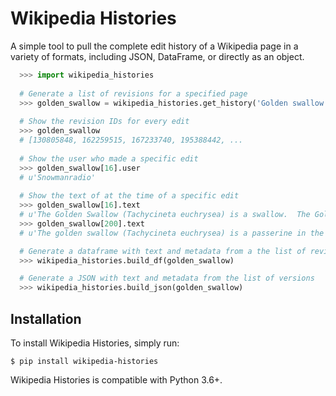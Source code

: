 # Wikipedia Histories

A simple tool to pull the complete edit history of a Wikipedia page in a variety of formats, including JSON, DataFrame, or directly as an object.

```python
  >>> import wikipedia_histories
  
  # Generate a list of revisions for a specified page
  >>> golden_swallow = wikipedia_histories.get_history('Golden swallow')
  
  # Show the revision IDs for every edit
  >>> golden_swallow
  # [130805848, 162259515, 167233740, 195388442, ...
  
  # Show the user who made a specific edit
  >>> golden_swallow[16].user
  # u'Snowmanradio'
  
  # Show the text of at the time of a specific edit
  >>> golden_swallow[16].text
  # u'The Golden Swallow (Tachycineta euchrysea) is a swallow.  The Golden Swallow formerly'...
  >>> golden_swallow[200].text
  # u'The golden swallow (Tachycineta euchrysea) is a passerine in the swallow family'...

  # Generate a dataframe with text and metadata from a the list of revisions
  >>> wikipedia_histories.build_df(golden_swallow)

  # Generate a JSON with text and metadata from the list of versions
  >>> wikipedia_histories.build_json(golden_swallow)
```


## Installation

To install Wikipedia Histories, simply run:

``$ pip install wikipedia-histories``

Wikipedia Histories is compatible with Python 3.6+.